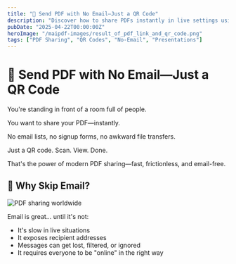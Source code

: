 ```yaml
---
title: "📱 Send PDF with No Email—Just a QR Code"
description: "Discover how to share PDFs instantly in live settings using QR codes instead of emails, creating a frictionless experience for both senders and recipients."
pubDate: "2025-04-22T00:00:00Z"
heroImage: "/maipdf-images/result_of_pdf_link_and_qr_code.png"
tags: ["PDF Sharing", "QR Codes", "No-Email", "Presentations"]
---
```


# 📱 Send PDF with No Email—Just a QR Code

<div class="intro-panel">
  <p>You're standing in front of a room full of people.</p>
  <p>You want to share your PDF—instantly.</p>
  <p>No email lists, no signup forms, no awkward file transfers.</p>
  <p>Just a QR code. Scan. View. Done.</p>
  <p>That's the power of modern PDF sharing—fast, frictionless, and email-free.</p>
</div>

## 🧠 Why Skip Email?

![PDF sharing worldwide](/maipdf-images/share_pdf_wordwide.png)

Email is great… until it's not:

- It's slow in live situations
- It exposes recipient addresses
- Messages can get lost, filtered, or ignored
- It requires everyone to be "online" in the right way